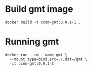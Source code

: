 

# Build gmt image
```shell
docker build -t ccom-gmt:0.0.1-1 .
```


# Running gmt
```shell
docker run --rm --name gmt \
  --mount type=bind,src=./,dst=/gmt \
  -it ccom-gmt:0.0.1-1
```